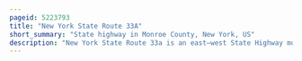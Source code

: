 ```yaml
---
pageid: 5223793
title: "New York State Route 33A"
short_summary: "State highway in Monroe County, New York, US"
description: "New York State Route 33a is an east–west State Highway mostly located in Monroe County, New York, in the United States. The Route is a little more than 17 Miles long and serves as an alternate Route of Ny33 between Bergen in genesee County and the City of Rochester in monroe County. While NY 33 heads to Rochester by way of Churchville and northern Gates, NY 33A dips south to pass through Chili and southern Gates. As Part of the Renumbering of State Highways in new York in 1930 ny 33a was assigned but only from Riga to rochester. It was extended to the West to its current Terminus in Bergen C. 1932."
---
```

